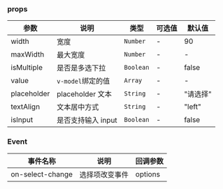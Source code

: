 <vue-anchor label="API" />

### props

| 参数        | 说明               | 类型      | 可选值 | 默认值   |
| ----------- | ------------------ | --------- | ------ | -------- |
| width       | 宽度               | `Number`  | -      | 90       |
| maxWidth    | 最大宽度           | `Number`  | -      | -        |
| isMultiple  | 是否是多选下拉     | `Boolean` | -      | false    |
| value       | `v-model`绑定的值  | `Array`   | -      | -        |
| placeholder | placeholder 文本   | `String`  | -      | "请选择" |
| textAlign   | 文本居中方式       | `String`  | -      | "left"   |
| isInput     | 是否支持输入 input | `Boolean` | -      | false    |

### Event

| 事件名称         | 说明           | 回调参数 |
| ---------------- | -------------- | -------- |
| on-select-change | 选择项改变事件 | options  |
